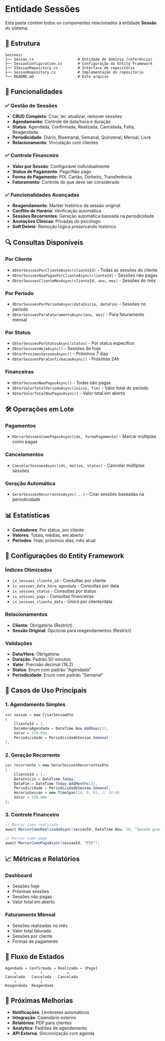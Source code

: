 # Entidade Sessões

Esta pasta contém todos os componentes relacionados à entidade **Sessão** do sistema.

## 📁 Estrutura

```
Sessoes/
├── Sessao.cs                    # Entidade de domínio (referência)
├── SessaoConfiguration.cs       # Configuração do Entity Framework
├── ISessaoRepository.cs         # Interface do repositório
├── SessaoRepository.cs          # Implementação do repositório
└── README.md                    # Este arquivo
```

## 🎯 Funcionalidades

### ✅ Gestão de Sessões
- **CRUD Completo**: Criar, ler, atualizar, remover sessões
- **Agendamento**: Controle de data/hora e duração
- **Status**: Agendada, Confirmada, Realizada, Cancelada, Falta, Reagendada
- **Periodicidade**: Diário, Bisemanal, Semanal, Quinzenal, Mensal, Livre
- **Relacionamento**: Vinculação com clientes

### ✅ Controle Financeiro
- **Valor por Sessão**: Configurável individualmente
- **Status de Pagamento**: Pago/Não pago
- **Forma de Pagamento**: PIX, Cartão, Dinheiro, Transferência
- **Faturamento**: Controle do que deve ser considerado

### ✅ Funcionalidades Avançadas
- **Reagendamento**: Manter histórico da sessão original
- **Conflito de Horário**: Verificação automática
- **Sessões Recorrentes**: Geração automática baseada na periodicidade
- **Anotações Clínicas**: Privadas do psicólogo
- **Soft Delete**: Remoção lógica preservando histórico

## 🔍 Consultas Disponíveis

### Por Cliente
- `ObterSessoesPorClienteAsync(clienteId)` - Todas as sessões do cliente
- `ObterSessoesNaoPagasPorClienteAsync(clienteId)` - Sessões não pagas
- `ObterSessoesClienteMesAsync(clienteId, ano, mes)` - Sessões do mês

### Por Período
- `ObterSessoesPorPeriodoAsync(dataInicio, dataFim)` - Sessões no período
- `ObterSessoesParaFaturamentoAsync(ano, mes)` - Para faturamento mensal

### Por Status
- `ObterSessoesPorStatusAsync(status)` - Por status específico
- `ObterSessoesHojeAsync()` - Sessões de hoje
- `ObterProximasSessoesAsync()` - Próximos 7 dias
- `ObterSessoesParaConfirmacaoAsync()` - Próximas 24h

### Financeiras
- `ObterSessoesNaoPagasAsync()` - Todas não pagas
- `ObterValorTotalPeriodoAsync(inicio, fim)` - Valor total do período
- `ObterValorTotalNaoPagasAsync()` - Valor total em aberto

## 🛠️ Operações em Lote

### Pagamentos
- `MarcarSessoesComoPagasAsync(ids, formaPagamento)` - Marcar múltiplas como pagas

### Cancelamentos
- `CancelarSessoesAsync(ids, motivo, status)` - Cancelar múltiplas sessões

### Geração Automática
- `GerarSessoesRecorrentesAsync(...)` - Criar sessões baseadas na periodicidade

## 📊 Estatísticas

- **Contadores**: Por status, por cliente
- **Valores**: Totais, médias, em aberto
- **Períodos**: Hoje, próximos dias, mês atual

## 🔧 Configurações do Entity Framework

### Índices Otimizados
- `ix_sessoes_cliente_id` - Consultas por cliente
- `ix_sessoes_data_hora_agendada` - Consultas por data
- `ix_sessoes_status` - Consultas por status
- `ix_sessoes_pago` - Consultas financeiras
- `ix_sessoes_cliente_data` - Único por cliente/data

### Relacionamentos
- **Cliente**: Obrigatório (Restrict)
- **Sessão Original**: Opcional para reagendamentos (Restrict)

### Validações
- **Data/Hora**: Obrigatória
- **Duração**: Padrão 50 minutos
- **Valor**: Precisão decimal (18,2)
- **Status**: Enum com padrão "Agendada"
- **Periodicidade**: Enum com padrão "Semanal"

## 🎯 Casos de Uso Principais

### 1. Agendamento Simples
```csharp
var sessao = new CriarSessaoDto
{
    ClienteId = 1,
    DataHoraAgendada = DateTime.Now.AddDays(1),
    Valor = 150.00m,
    Periodicidade = PeriodicidadeSessao.Semanal
};
```

### 2. Geração Recorrente
```csharp
var recorrente = new GerarSessoesRecorrentesDto
{
    ClienteId = 1,
    DataInicio = DateTime.Today,
    DataFim = DateTime.Today.AddMonths(3),
    Periodicidade = PeriodicidadeSessao.Semanal,
    HorarioSessao = new TimeSpan(14, 0, 0), // 14:00
    Valor = 150.00m
};
```

### 3. Controle Financeiro
```csharp
// Marcar como realizada
await MarcarComoRealizadaAsync(sessaoId, DateTime.Now, 50, "Sessão produtiva");

// Marcar como paga
await MarcarComoPagaAsync(sessaoId, "PIX");
```

## 📈 Métricas e Relatórios

### Dashboard
- Sessões hoje
- Próximas sessões
- Sessões não pagas
- Valor total em aberto

### Faturamento Mensal
- Sessões realizadas no mês
- Valor total faturado
- Sessões por cliente
- Formas de pagamento

## 🔄 Fluxo de Estados

```
Agendada → Confirmada → Realizada → [Paga]
    ↓           ↓           ↓
Cancelada   Cancelada   Cancelada
    ↓           ↓
Reagendada  Reagendada
```

## 🚀 Próximas Melhorias

- **Notificações**: Lembretes automáticos
- **Integração**: Calendário externo
- **Relatórios**: PDF para clientes
- **Analytics**: Padrões de agendamento
- **API Externa**: Sincronização com agenda
